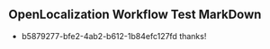## OpenLocalization Workflow Test MarkDown
* b5879277-bfe2-4ab2-b612-1b84efc127fd 
thanks!<!--HONumber=Mar16_HO4-->
